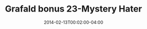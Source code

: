 ---
title: "Grafald bonus 23-Mystery Hater"
type: "image"
date: 2014-02-13T00:02:00-04:00
draft: false
categories: ["Projects"]
image_path: "../img/2014/bonus_23.png"
alt_text: ""
---